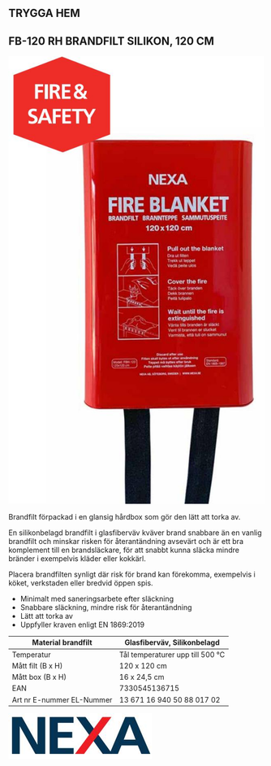 ## **TRYGGA HEM**

## **FB-120 RH** BRANDFILT SILIKON, 120 CM

![](images/_page_0_Picture_2.jpeg)

Brandfilt förpackad i en glansig hårdbox som gör den lätt att torka av.

En silikonbelagd brandfilt i glasfiberväv kväver brand snabbare än en vanlig brandfilt och minskar risken för återantändning avsevärt och är ett bra komplement till en brandsläckare, för att snabbt kunna släcka mindre bränder i exempelvis kläder eller kokkärl.

Placera brandfilten synligt där risk för brand kan förekomma, exempelvis i köket, verkstaden eller bredvid öppen spis.

- Minimalt med saneringsarbete efter släckning
- Snabbare släckning, mindre risk för återantändning
- Lätt att torka av
- Uppfyller kraven enligt EN 1869:2019

| Material brandfilt            | Glasfiberväv, Silikonbelagd      |
|-------------------------------|----------------------------------|
| Temperatur                    | Tål temperaturer upp till 500 °C |
| Mått filt (B x H)             | 120 x 120 cm                     |
| Mått box (B x H)              | 16 x 24,5 cm                     |
| EAN                           | 7330545136715                    |
| Art nr   E-nummer   EL-Nummer | 13 671   16 940 50   88 017 02   |

![](images/_page_0_Picture_12.jpeg)